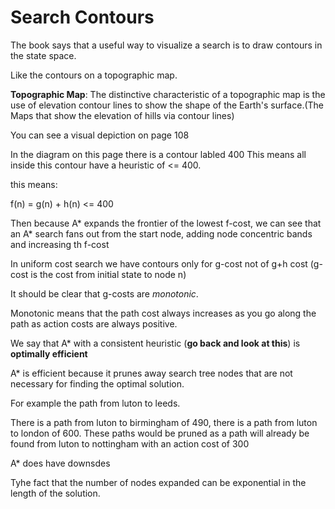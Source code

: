 # Search Contours

The book says that a useful way to visualize a search is to draw contours in the state space. 

Like the contours on a topographic map.

**Topographic Map**: The distinctive characteristic of a topographic map is the use of elevation contour lines to show the shape of the Earth's surface.(The Maps that show the elevation of hills via contour lines)

You can see a visual depiction on page 108 

In the diagram on this page there is a contour labled 400
This means all inside this contour have a heuristic of <= 400.

this means: 

f(n) = g(n) + h(n) <= 400

Then because A* expands the frontier of the lowest f-cost, we can see that an A* search fans out from the start node, adding node concentric bands and increasing th f-cost

In uniform cost search we have contours only for g-cost not of g+h cost (g-cost is the cost from initial state to node n)

It should be clear that g-costs are *monotonic*.

Monotonic means that the path cost always increases as you go along the path as action costs are always positive. 

We say that A* with a consistent heuristic (**go back and look at this**) is **optimally efficient** 

A* is efficient because it prunes away search tree nodes that are not necessary for finding the optimal solution. 

For example the path from luton to leeds. 

There is a path from luton to birmingham of 490, there is a path from luton to london of 600. These paths would be pruned as a path will already be found from luton to nottingham with an action cost of 300 

A* does have downsdes 

Tyhe fact that the number of nodes expanded can be exponential in the length of the solution.

